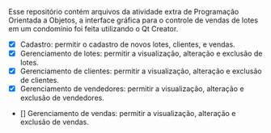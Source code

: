 Esse repositório contém arquivos da atividade extra de Programação Orientada a Objetos, a interface gráfica para o controle de vendas de lotes em um condomínio foi feita utilizando o Qt Creator.

- [X] Cadastro: permitir o cadastro de novos lotes, clientes, e vendas.
- [X] Gerenciamento de lotes: permitir a visualização, alteração e exclusão de 
  lotes.
- [X] Gerenciamento de clientes: permitir a visualização, alteração e exclusão 
  de clientes.
- [X] Gerenciamento de vendedores: permitir a visualização, alteração e exclusão 
  de vendedores.
- [] Gerenciamento de vendas: permitir a visualização, alteração e exclusão de 
  vendas.
